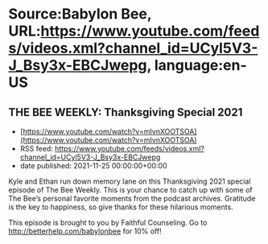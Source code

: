 # Source:Babylon Bee, URL:https://www.youtube.com/feeds/videos.xml?channel_id=UCyl5V3-J_Bsy3x-EBCJwepg, language:en-US

## THE BEE WEEKLY: Thanksgiving Special 2021
 - [https://www.youtube.com/watch?v=mIvnXOOTSOA](https://www.youtube.com/watch?v=mIvnXOOTSOA)
 - RSS feed: https://www.youtube.com/feeds/videos.xml?channel_id=UCyl5V3-J_Bsy3x-EBCJwepg
 - date published: 2021-11-25 00:00:00+00:00

Kyle and Ethan run down memory lane on this Thanksgiving 2021 special episode of The Bee Weekly. This is your chance to catch up with some of The Bee’s personal favorite moments from the podcast archives. Gratitude is the key to happiness, so give thanks for these hilarious moments.

This episode is brought to you by Faithful Counseling. Go to http://betterhelp.com/babylonbee for 10% off!

